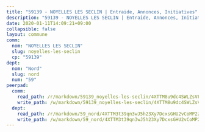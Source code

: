 ```yaml
---
title: "59139 - NOYELLES LES SECLIN | Entraide, Annonces, Initiatives"
description: "59139 - NOYELLES LES SECLIN | Entraide, Annonces, Initiatives"
date: 2020-01-11T14:09:21+09:00
collapsible: false
layout: commune
comm:
  nom: "NOYELLES LES SECLIN"
  slug: noyelles-les-seclin
  cp: "59139"
dept:
  nom: "Nord"
  slug: nord
  num: "59"
peerpad:
  comm:
    read_path: /r/markdown/59139_noyelles-les-seclin/4XTTM8u9dc4SWLZsVFWcMRtTjXgLBgzegS73DJn9goV5YbL56
    write_path: /w/markdown/59139_noyelles-les-seclin/4XTTM8u9dc4SWLZsVFWcMRtTjXgLBgzegS73DJn9goV5YbL56-K3TgUquSNT2krPHX5jngnTQchqtGG2aabgE1PJvcWQ6WtfySfLN7c6dvm99XxGPM9VBywqT5TwfGuP24RbQhqanaPpAdYByE4uv2j49kcuP2F9A81TRKcFGaaD51Hhvgk35gY6px
  dept:
    read_path: /r/markdown/59_nord/4XTTM3t39qn3wJ5h23Xy7DcxsGHU2vCoMP2z3iS4TUn3TrtdJ
    write_path: /w/markdown/59_nord/4XTTM3t39qn3wJ5h23Xy7DcxsGHU2vCoMP2z3iS4TUn3TrtdJ-K3TgTuZGkuZqXfr6fpmH7pGsMT6ndvZQMyRDze5QBt7XScLWHoBi246kLoDKpTH2Yo4f3AFSSJqGc2ozvNww7qPLqsDjpvahxCbQ6F5znbfjp6kVgaDcTYc9LyhwSfYuCevnvZUQ
---
```


